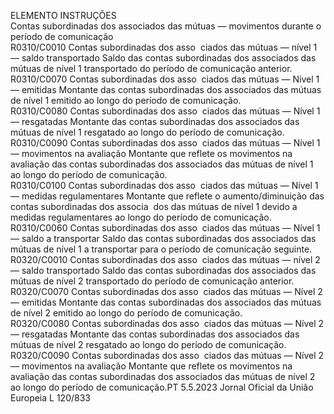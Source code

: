  
ELEMENTO  INSTRUÇÕES  
Contas subordinadas dos associados das mútuas — movimentos durante o período de comunicação  
R0310/C0010  Contas subordinadas dos asso ­
ciados das mútuas — nível 1 
— saldo transportado  Saldo das contas subordinadas dos associados das mútuas de nível 1 transportado 
do período de comunicação anterior.  
R0310/C0070  Contas subordinadas dos asso ­
ciados das mútuas — Nível 1 
— emitidas  Montante das contas subordinadas dos associados das mútuas de nível 1 emitido 
ao longo do período de comunicação.  
R0310/C0080  Contas subordinadas dos asso ­
ciados das mútuas — Nível 1 
— resgatadas  Montante das contas subordinadas dos associados das mútuas de nível 1 resgatado 
ao longo do período de comunicação.  
R0310/C0090  Contas subordinadas dos asso ­
ciados das mútuas — Nível 1 
— movimentos na avaliação  Montante que reflete os movimentos na avaliação das contas subordinadas dos 
associados das mútuas de nível 1 ao longo do período de comunicação.  
R0310/C0100  Contas subordinadas dos asso ­
ciados das mútuas — Nível 1 
— medidas regulamentares  Montante que reflete o aumento/diminuição das contas subordinadas dos associa ­
dos das mútuas de nível 1 devido a medidas regulamentares ao longo do período 
de comunicação.  
R0310/C0060  Contas subordinadas dos asso ­
ciados das mútuas — Nível 1 
— saldo a transportar  Saldo das contas subordinadas dos associados das mútuas de nível 1 a transportar 
para o período de comunicação seguinte.  
R0320/C0010  Contas subordinadas dos asso ­
ciados das mútuas — nível 2 
— saldo transportado  Saldo das contas subordinadas dos associados das mútuas de nível 2 transportado 
do período de comunicação anterior.  
R0320/C0070  Contas subordinadas dos asso ­
ciados das mútuas — Nível 2 
— emitidas  Montante das contas subordinadas dos associados das mútuas de nível 2 emitido 
ao longo do período de comunicação.  
R0320/C0080  Contas subordinadas dos asso ­
ciados das mútuas — Nível 2 
— resgatadas  Montante das contas subordinadas dos associados das mútuas de nível 2 resgatado 
ao longo do período de comunicação.  
R0320/C0090  Contas subordinadas dos asso ­
ciados das mútuas — Nível 2 
— movimentos na avaliação  Montante que reflete os movimentos na avaliação das contas subordinadas dos 
associados das mútuas de nível 2 ao longo do período de comunicação.PT  5.5.2023 Jornal Oficial da União Europeia L 120/833